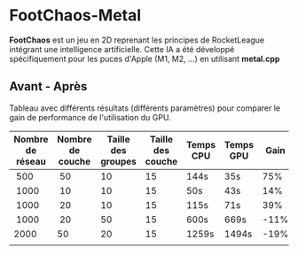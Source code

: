 # FootChaos-Metal


**FootChaos** est un jeu en 2D reprenant les principes de RocketLeague intégrant une
intelligence artificielle. Cette IA a été développé spécifiquement pour les puces
d'Apple (M1, M2, ...) en utilisant **metal.cpp**


## Avant - Après
Tableau avec différents résultats (différents paramètres) pour comparer le gain de performance de l'utilisation du GPU.

| Nombre de réseau | Nombre de couche | Taille des groupes | Taille des couche | Temps CPU | Temps GPU | Gain |
|------------------|------------------|--------------------|-------------------|-----------|-----------| ---- |
| 500              | 50               | 10                 | 15                | 144s      | 35s       | 75%  |
| 1000             | 10               | 10                 | 15                | 50s       | 43s       | 14%  |
| 1000             | 20               | 10                 | 15                | 115s      | 71s       | 39%  |
| 1000             | 20               | 50                 | 15                | 600s      | 669s      | -11% |
| 2000             | 50               | 20                 | 15                | 1259s     | 1494s     | -19% |
|                  |                  |                    |                   |           |           |      |
